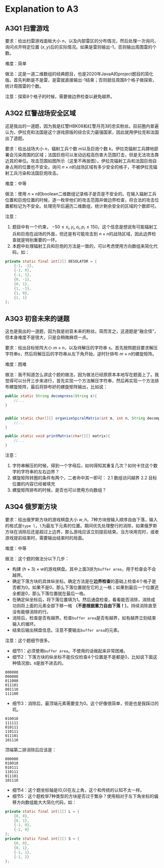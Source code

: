 # Explanation to A3

## A3Q1 扫雷游戏

要求：给出扫雷游戏面板大小 $n$，以及内部雷区的分布情况，然后处理一次询问，询问点开特定位置 $(x,y)$后的实际情况。如果是雷则输出-1，否则输出周围雷的个数。

难度：简单

做法：这是一道二维数组的经典题目，也是2020年JavaA的project题目的简化版。首先判断是不是雷，是雷就直接输出-1结束；否则就往周围8个格子做探索，统计周围雷的个数。

注意：探索8个格子的时候，需要做边界检查以避免越界。

## A3Q2 红警战场安全区域

这是我出的一道题，因为我是红警HBK08和红警月亮3的忠实粉丝。目前圈内普遍认为，伊拉克和法国是这个游戏原版的综合实力最强国家，因此就用伊拉克和法国出了道题。

要求：给出战场大小 $n$，辐射工兵个数 $m$以及巨炮个数 $k$。伊拉克辐射工兵蹲地部署会污染周围的区域；法国巨炮可以发动远程高伤害大范围打击，但是无法攻击靠近其的单位。攻击范围如图所示（这里不再放图）。伊拉克辐射工兵和法国巨炮自身占用的位置也不安全。询问 $n×n$的战场区域有多少安全的格子，不被伊拉克辐射工兵污染和法国巨炮攻击。

难度：中等

做法：使用 $n×n$的boolean二维数组记录格子是否是不安全的。在输入辐射工兵位置和巨炮位置的时候，逐一枚举他们的攻击范围并做边界检查，将合法的攻击位置都标记为不安全。处理完毕后遍历二维数组，统计剩余安全的区域的个数即可。

注意：
1. 题目中有一个约束， $-50 \le x_i,y_i,o_i,p_i \le 150$。这个信息是想说有可能辐射工兵和巨炮在战场的外面，但还是有可能攻击到 $n×n$的战场区域，因此边界检查就是特别重要的一环。
2. 本题中处理辐射工兵和巨炮的方法是一致的，可以考虑使用方向数组来简化代码，如：

```java
private static final int[][] DESOLATOR = {
    {-1, -1},
    {-1, 0},
    {-1, 1},
    {0, -1},
    {0, 1},
    {1, -1},
    {1, 0},
    {1, 1}
};
```

## A3Q3 初音未来的谜题

这也是我出的一道题，因为我是初音未来的粉丝。简而言之，这道题是“融合怪”，但本身难度不是很大，只是会稍微麻烦一点。

要求：给出目标矩阵大小 $m×n$，以及待解压的字符串 $s$。首先按照题目要求解压字符串$s$，然后将解压后的字符串从左下角开始，逆时针排布 $m×n$的螺旋矩阵。

难度：困难

做法：我不知道怎么讲这个题的做法，因为做法已经原原本本地写在题面上了。我觉得可以分开三步来进行，首先实现一个方法解压字符串，然后再实现一个方法排布螺旋矩阵，最后将排布好的螺旋矩阵输出，比如说：

```java
public static String decompress(String s){
    //...
}


public static char[][] organizeSpiralMatrix(int m, int n, String decompressed){
    //...
}

public static void printMatrix(char[][] matrix){
    //...
}
```

注意：
1. 字符串解压的时候，得到一个字母后，如何得知其重复几次？如何卡住这个数字的字符串的左右边界？
2. 螺旋矩阵转圈的条件有两个，二者命中其一即可：
2.1 数组访问越界
2.2 目标位置的内容已经被填充
3. 螺旋矩阵排布的时候，是否也可以使用方向数组？

## A3Q4 俄罗斯方块

要求：给出俄罗斯方块的游戏棋盘大小 $w,h$。7种方块按输入顺序自由下落，输入的格式是`type l`，`l`为最左下元素的位置。期间优先处理整行的消除，如果俄罗斯方块在消除后还是超过上边界，那么游戏应该立刻提前结束。当方块用完时，或者游戏提前结束时，需要输出结束时的局面。

难度：中等

做法：这个题的做法分以下几步：
- 构建 $(h+3)×w$的游戏棋盘。其中上面3排为`buffer area`，用于检查会不会越界。
- 确定下落方块的具体纵坐标。确定方法是在**边界检查**的基础上检查4个格子是否都为0。如果不是0，那么下落位置就在它的上一格；如果到最后一个位置还全都是0，那么下落位置就在最后一格。
- 在确定纵坐标后，将下落位置填为1。然后通盘检查，看看能否消除，消除成功则将上面的元素全部下移一格 **（不是根据重力自由下落！）**。持续消除直至没有能够消除的行。
- 消除后，检查是否有越界。检查`buffer area`是否有越界，如有越界立刻结束输入的循环。
- 结束后输出棋盘信息。注意不要输出`buffer area`的元素。

注意：这个题细节很多。
- 细节1：必须使用`buffer area`。不使用的话做起来非常困难。
- 细节2：下落方块的纵坐标不能仅仅检查4个位置是不是都是0，比如说下面这种情况放`L 0`是放不进去的。

```
000000
000000
011000
011101
001110
111100
```

- 细节3：消除后，最顶端元素需要变为0。这个好像很简单，但是也是我踩过的坑。

```
010010
111111
010111
110111
011101
101110
```

顶端第二排消除后应该是：

```
000000
010010
010111
110111
011101
101110
```

- 细节4：这个题坐标轴是(0,0)在左上角，这个和传统的认知不太一样。
- 细节5：这个题枚举7种类型的方块是否过于繁杂？使用相对于左下角坐标的偏移方向数组能大大简化代码，如：

```java
private static final int[][] L = {
    {0, 0},
    {0, 1},
    {-1, 0},
    {-2, 0}
};
private static final int[][] S = {
    {0, 0},
    {0, 1},
    {-1, 1},
    {-1, 2}
};
```
